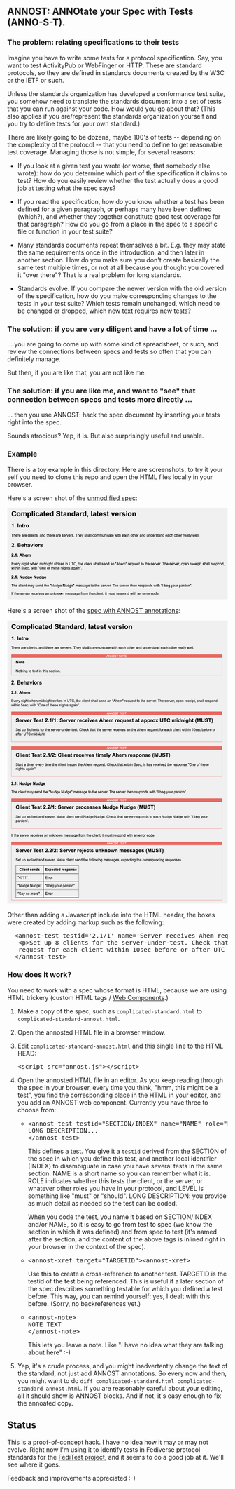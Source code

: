 ## ANNOST: ANNOtate your Spec with Tests (ANNO-S-T).

### The problem: relating specifications to their tests

Imagine you have to write some tests for a protocol specification. Say, you want to test ActivityPub
or WebFinger or HTTP. These are standard protocols, so they are defined in standards documents
created by the W3C or the IETF or such.

Unless the standards organization has developed a conformance test suite, you somehow need to
translate the standards document into a set of tests that you can run against your code. How would
you go about that? (This also applies if you are/represent the standards organization yourself
and you try to define tests for your own standard.)

There are likely going to be dozens, maybe 100's of tests -- depending on the complexity of the
protocol -- that you need to define to get reasonable test coverage. Managing those is not
simple, for several reasons:

* If you look at a given test you wrote (or worse, that somebody else wrote): how do you determine
  which part of the specification it claims to test? How do you easily review whether the test
  actually does a good job at testing what the spec says?

* If you read the specification, how do you know whether a test has been defined for a given
  paragraph, or perhaps many have been defined (which?), and whether they together constitute good
  test coverage for that paragraph? How do you go from a place in the spec to a specific file
  or function in your test suite?

* Many standards documents repeat themselves a bit. E.g. they may state the same requirements once
  in the introduction, and then later in another section. How do you make sure you don't create basically
  the same test multiple times, or not at all because you thought you covered it "over there"?
  That is a real problem for long standards.

* Standards evolve. If you compare the newer version with the old version of the specification,
  how do you make corresponding changes to the tests in your test suite? Which tests remain unchanged,
  which need to be changed or dropped, which new text requires new tests?

### The solution: if you are very diligent and have a lot of time ...

... you are going to come up with some kind of spreadsheet, or such, and review the connections
between specs and tests so often that you can definitely manage.

But then, if you are like that, you are not like me.

### The solution: if you are like me, and want to "see" that connection between specs and tests more directly ...

... then you use ANNOST: hack the spec document by inserting your tests right into the spec.

Sounds atrocious? Yep, it is. But also surprisingly useful and usable.

### Example

There is a toy example in this directory. Here are screenshots, to try it your self you
need to clone this repo and open the HTML files locally in your browser.

Here's a screen shot of the [unmodified spec](complicated-standard.html):

![Screenshot unmodified standard](images/complicated-standard.png)

Here's a screen shot of the [spec with ANNOST annotations](complicated-standard-annost.html):

![Screenshot standard with ANNOST annotations](images/complicated-standard-annost.png)

Other than adding a Javascript include into the HTML header, the boxes were created by
adding markup such as the following:

<pre>
  &lt;annost-test testid='2.1/1' name='Server receives Ahem request at approx UTC midnight' role='Server' level='MUST'&gt;
   &lt;p>Set up 8 clients for the server-under-test. Check that the server receives an the Ahem
   request for each client within 10sec before or after UTC midnight.&lt;/p&gt;
  &lt;/annost-test&gt;
</pre>

### How does it work?

You need to work with a spec whose format is HTML, because we are using HTML trickery (custom
HTML tags / [Web Components](https://en.wikipedia.org/wiki/Web_Components).)

1. Make a copy of the spec, such as `complicated-standard.html` to `complicated-standard-annost.html`.

1. Open the annosted HTML file in a browser window.

1. Edit `complicated-standard-annost.html` and this single line to the HTML HEAD:

   <pre>&lt;script src="annost.js"&gt;&lt;/script&gt;</pre>

1. Open the annosted HTML file in an editor. As you keep reading through the spec in your browser,
   every time you think, "hmm, this might be a test", you find the corresponding place in the
   HTML in your editor, and you add an ANNOST web component. Currently you have three to choose
   from:

   * <pre>&lt;annost-test testid="SECTION/INDEX" name="NAME" role="ROLE" level="LEVEL">
     LONG DESCRIPTION...
     &lt;/annost-test&gt;
     </pre>

     This defines a test. You give it a `testid` derived from the SECTION of the spec in which
     you define this test, and another local identifier (INDEX) to disambiguate in case you have
     several tests in the same section. NAME is a short name so you can remember what it is. ROLE
     indicates whether this tests the client, or the server, or whatever other roles you have in your
     protocol, and LEVEL is something like "must" or "should". LONG DESCRIPTION: you provide
     as much detail as needed so the test can be coded.

     When you code the test, you name it based on SECTION/INDEX and/or NAME, so it is easy
     to go from test to spec (we know the section in which it was defined) and from spec
     to test (it's named after the section, and the content of the above tags is inlined
     right in your browser in the context of the spec).

   * <pre>&lt;annost-xref target="TARGETID"&gt;&lt;annost-xref&gt;</pre>

     Use this to create a cross-reference to another test. TARGETID is the testid of the test
     being referenced. This is useful if a later section of the spec describes something testable
     for which you defined a test before. This way, you can remind yourself:
     yes, I dealt with this before. (Sorry, no backreferences yet.)

   * <pre>&lt;annost-note&gt;
     NOTE TEXT
     &lt/annost-note&gt;
     </pre>

     This lets you leave a note. Like "I have no idea what they are talking about here" :-)

1. Yep, it's a crude process, and you might inadvertently change the text of the standard,
   not just add ANNOST annotations. So every now and then, you might want to do
   `diff complicated-standard.html complicated-standard-annost.html`. If you are reasonably
   careful about your editing, all it should show is ANNOST blocks. And if not, it's easy
   enough to fix the annoated copy.


## Status

This is a proof-of-concept hack. I have no idea how it may or may not evolve. Right now I'm using
it to identify tests in Fediverse protocol standards for the [FediTest project](https://feditest.org/),
and it seems to do a good job at it. We'll see where it goes.

Feedback and improvements appreciated :-)

